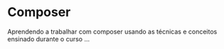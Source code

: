 # Composer
Aprendendo a trabalhar com composer usando as técnicas e conceitos ensinado durante o curso ...

